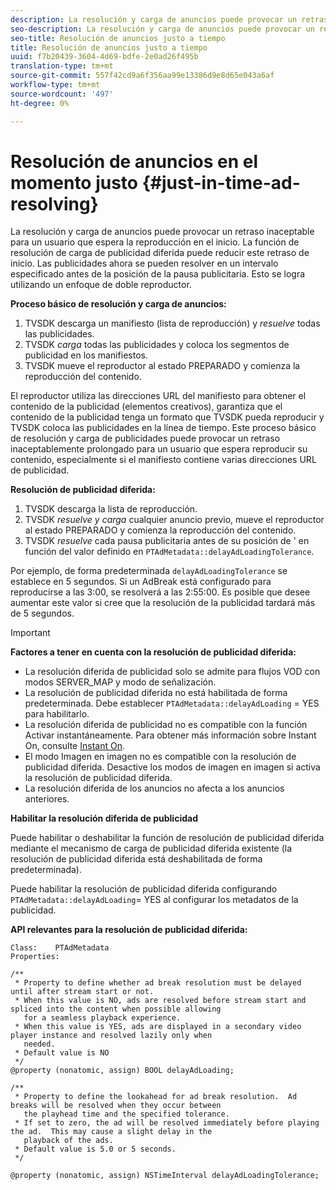 ```yaml
---
description: La resolución y carga de anuncios puede provocar un retraso inaceptable para un usuario que espera la reproducción en el inicio. La función de resolución de carga de publicidad diferida puede reducir este retraso de inicio. Las publicidades ahora se pueden resolver en un intervalo especificado antes de la posición de la pausa publicitaria. Esto se logra utilizando un enfoque de doble reproductor.
seo-description: La resolución y carga de anuncios puede provocar un retraso inaceptable para un usuario que espera la reproducción en el inicio. La función de resolución de carga de publicidad diferida puede reducir este retraso de inicio. Las publicidades ahora se pueden resolver en un intervalo especificado antes de la posición de la pausa publicitaria. Esto se logra utilizando un enfoque de doble reproductor.
seo-title: Resolución de anuncios justo a tiempo
title: Resolución de anuncios justo a tiempo
uuid: f7b20439-3604-4d69-bdfe-2e0ad26f495b
translation-type: tm+mt
source-git-commit: 557f42cd9a6f356aa99e13386d9e8d65e043a6af
workflow-type: tm+mt
source-wordcount: '497'
ht-degree: 0%

---
```



# Resolución de anuncios en el momento justo {#just-in-time-ad-resolving}

La resolución y carga de anuncios puede provocar un retraso inaceptable para un usuario que espera la reproducción en el inicio. La función de resolución de carga de publicidad diferida puede reducir este retraso de inicio. Las publicidades ahora se pueden resolver en un intervalo especificado antes de la posición de la pausa publicitaria. Esto se logra utilizando un enfoque de doble reproductor.

**Proceso básico de resolución y carga de anuncios:**

1. TVSDK descarga un manifiesto (lista de reproducción) y *resuelve* todas las publicidades.
1. TVSDK *carga* todas las publicidades y coloca los segmentos de publicidad en los manifiestos.
1. TVSDK mueve el reproductor al estado PREPARADO y comienza la reproducción del contenido.

El reproductor utiliza las direcciones URL del manifiesto para obtener el contenido de la publicidad (elementos creativos), garantiza que el contenido de la publicidad tenga un formato que TVSDK pueda reproducir y TVSDK coloca las publicidades en la línea de tiempo. Este proceso básico de resolución y carga de publicidades puede provocar un retraso inaceptablemente prolongado para un usuario que espera reproducir su contenido, especialmente si el manifiesto contiene varias direcciones URL de publicidad.

**Resolución de publicidad diferida:**

1. TVSDK descarga la lista de reproducción.
1. TVSDK *resuelve y carga* cualquier anuncio previo, mueve el reproductor al estado PREPARADO y comienza la reproducción del contenido.
1. TVSDK *resuelve* cada pausa publicitaria antes de su posición de &#39; en función del valor definido en `PTAdMetadata::delayAdLoadingTolerance`.

Por ejemplo, de forma predeterminada `delayAdLoadingTolerance` se establece en 5 segundos. Si un AdBreak está configurado para reproducirse a las 3:00, se resolverá a las 2:55:00. Es posible que desee aumentar este valor si cree que la resolución de la publicidad tardará más de 5 segundos.

>[!IMPORTANT]
>
>**Factores a tener en cuenta con la resolución de publicidad diferida:**
>* La resolución diferida de publicidad solo se admite para flujos VOD con modos SERVER_MAP y modo de señalización.
>* La resolución de publicidad diferida no está habilitada de forma predeterminada. Debe establecer `PTAdMetadata::delayAdLoading` = YES para habilitarlo.
>* La resolución diferida de publicidad no es compatible con la función Activar instantáneamente. Para obtener más información sobre Instant On, consulte [Instant On](../../tvsdk-3x-ios-prog/ios-3x-instant-on-ios.md).
>* El modo Imagen en imagen no es compatible con la resolución de publicidad diferida. Desactive los modos de imagen en imagen si activa la resolución de publicidad diferida.
>* La resolución diferida de los anuncios no afecta a los anuncios anteriores.

>


**Habilitar la resolución diferida de publicidad**

Puede habilitar o deshabilitar la función de resolución de publicidad diferida mediante el mecanismo de carga de publicidad diferida existente (la resolución de publicidad diferida está deshabilitada de forma predeterminada).

Puede habilitar la resolución de publicidad diferida configurando `PTAdMetadata::delayAdLoading`= YES al configurar los metadatos de la publicidad.

**API relevantes para la resolución de publicidad diferida:**

```
Class:    PTAdMetadata 
Properties: 
  
/** 
 * Property to define whether ad break resolution must be delayed until after stream start or not. 
 * When this value is NO, ads are resolved before stream start and spliced into the content when possible allowing  
   for a seamless playback experience. 
 * When this value is YES, ads are displayed in a secondary video player instance and resolved lazily only when  
   needed. 
 * Default value is NO 
 */ 
@property (nonatomic, assign) BOOL delayAdLoading; 
  
/** 
 * Property to define the lookahead for ad break resolution.  Ad breaks will be resolved when they occur between  
   the playhead time and the specified tolerance. 
 * If set to zero, the ad will be resolved immediately before playing the ad.  This may cause a slight delay in the  
   playback of the ads. 
 * Default value is 5.0 or 5 seconds. 
 */ 
  
@property (nonatomic, assign) NSTimeInterval delayAdLoadingTolerance;
```

